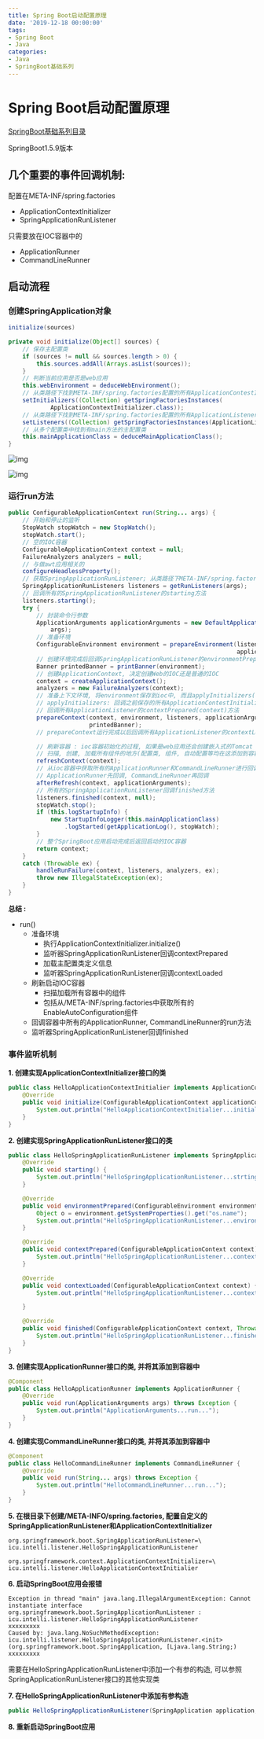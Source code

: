 ```yaml
---
title: Spring Boot启动配置原理
date: '2019-12-18 00:00:00'
tags:
- Spring Boot
- Java
categories:
- Java
- SpringBoot基础系列
---
```


# Spring Boot启动配置原理

[SpringBoot基础系列目录](spring-boot-table.md)

SpringBoot1.5.9版本

## 几个重要的事件回调机制:

配置在META-INF/spring.factories

- ApplicationContextInitializer
- SpringApplicationRunListener

只需要放在IOC容器中的

- ApplicationRunner
- CommandLineRunner

## 启动流程

### 创建SpringApplication对象

```java
initialize(sources)

private void initialize(Object[] sources) {
    // 保存主配置类
	if (sources != null && sources.length > 0) {
		this.sources.addAll(Arrays.asList(sources));
	}
	// 判断当前应用是否是web应用
	this.webEnvironment = deduceWebEnvironment();
	// 从类路径下找到META-INF/spring.factories配置的所有ApplicationContestInitializer并保存起来
	setInitializers((Collection) getSpringFactoriesInstances(
			ApplicationContextInitializer.class));
	// 从类路径下找到META-INF/spring.factories配置的所有ApplicationListener并保存起来
	setListeners((Collection) getSpringFactoriesInstances(ApplicationListener.class));
	// 从多个配置类中找到有main方法的主配置类
	this.mainApplicationClass = deduceMainApplicationClass();
}
```

![img](https://gitee.com/swang-harbin/pic-bed/raw/master/images/2021/20210222134758.png)

![img](https://gitee.com/swang-harbin/pic-bed/raw/master/images/2021/20210222134810.png)

### 运行run方法

```java
public ConfigurableApplicationContext run(String... args) {
    // 开始和停止的监听
    StopWatch stopWatch = new StopWatch();
    stopWatch.start();
    // 空的IOC容器
    ConfigurableApplicationContext context = null;
    FailureAnalyzers analyzers = null;
    // 与做awt应用相关的
    configureHeadlessProperty();
    // 获取SpringApplicationRunListener; 从类路径下META-INF/spring.factories中获取所有的监听器
    SpringApplicationRunListeners listeners = getRunListeners(args);
    // 回调所有的SpringApplicationRunListener的starting方法
    listeners.starting();
    try {
        // 封装命令行参数
        ApplicationArguments applicationArguments = new DefaultApplicationArguments(
            args);
        // 准备环境
        ConfigurableEnvironment environment = prepareEnvironment(listeners,
                                                                 applicationArguments);
        // 创建环境完成后回调SpringApplicationRunListener的environmentPrepared(environment); 表示环境准备完成
        Banner printedBanner = printBanner(environment);
        // 创建ApplicationContext, 决定创建Web的IOC还是普通的IOC
        context = createApplicationContext();
        analyzers = new FailureAnalyzers(context);
        // 准备上下文环境, 将environment保存到ioc中, 而且applyInitializers(context)
        // applyInitializers: 回调之前保存的所有ApplicationContestInitializer的所有initialize方法
        // 回调所有ApplicationListener的contextPrepared(context)方法
        prepareContext(context, environment, listeners, applicationArguments,
                       printedBanner);
        // prepareContext运行完成以后回调所有ApplicationListener的contextLoaded()方法

        // 刷新容器 : ioc容器初始化的过程, 如果是web应用还会创建嵌入式的Tomcat
        // 扫描, 创建, 加载所有组件的地方(配置类, 组件, 自动配置等均在这添加到容器)
        refreshContext(context);
        // 从ioc容器中获取所有的ApplicationRunner和CommandLineRunner进行回调
        // ApplicationRunner先回调, CommandLineRunner再回调
        afterRefresh(context, applicationArguments);
        // 所有的SpringApplicationRunListener回调finished方法
        listeners.finished(context, null);
        stopWatch.stop();
        if (this.logStartupInfo) {
            new StartupInfoLogger(this.mainApplicationClass)
                .logStarted(getApplicationLog(), stopWatch);
        }
        // 整个SpringBoot应用启动完成后返回启动的IOC容器
        return context;
    }
    catch (Throwable ex) {
        handleRunFailure(context, listeners, analyzers, ex);
        throw new IllegalStateException(ex);
    }
}
```

**总结 :**

- run()
  - 准备环境
    - 执行ApplicationContextInitializer.initialize()
    - 监听器SpringApplicationRunListener回调contextPrepared
    - 加载主配置类定义信息
    - 监听器SpringApplicationRunListener回调contextLoaded
  - 刷新启动IOC容器
    - 扫描加载所有容器中的组件
    - 包括从/META-INF/spring.factories中获取所有的EnableAutoConfiguration组件
  - 回调容器中所有的ApplicationRunner, CommandLineRunner的run方法
  - 监听器SpringApplicationRunListener回调finished

### 事件监听机制

**1. 创建实现ApplicationContextInitializer接口的类**

```java
public class HelloApplicationContextInitialier implements ApplicationContextInitializer<ConfigurableApplicationContext> {
    @Override
    public void initialize(ConfigurableApplicationContext applicationContext) {
        System.out.println("HelloApplicationContextInitialier...initialize..." + applicationContext);
    }
}
```

**2. 创建实现SpringApplicationRunListener接口的类**

```java
public class HelloSpringApplicationRunListener implements SpringApplicationRunListener {
    @Override
    public void starting() {
        System.out.println("HelloSpringApplicationRunListener...strting...");
    }

    @Override
    public void environmentPrepared(ConfigurableEnvironment environment) {
        Object o = environment.getSystemProperties().get("os.name");
        System.out.println("HelloSpringApplicationRunListener...environmentPrepared..." + o);
    }

    @Override
    public void contextPrepared(ConfigurableApplicationContext context) {
        System.out.println("HelloSpringApplicationRunListener...contextPrepared...");
    }

    @Override
    public void contextLoaded(ConfigurableApplicationContext context) {
        System.out.println("HelloSpringApplicationRunListener...contextLoaded...");

    }

    @Override
    public void finished(ConfigurableApplicationContext context, Throwable exception) {
        System.out.println("HelloSpringApplicationRunListener...finished...");
    }
}
```

**3. 创建实现ApplicationRunner接口的类, 并将其添加到容器中**

```java
@Component
public class HelloApplicationRunner implements ApplicationRunner {
    @Override
    public void run(ApplicationArguments args) throws Exception {
        System.out.println("ApplicationArguments...run...");
    }
}
```

**4. 创建实现CommandLineRunner接口的类, 并将其添加到容器中**

```java
@Component
public class HelloCommandLineRunner implements CommandLineRunner {
    @Override
    public void run(String... args) throws Exception {
        System.out.println("HelloCommandLineRunner...run...");
    }
}
```

**5. 在根目录下创建/META-INFO/spring.factories, 配置自定义的SpringApplicationRunListener和ApplicationContextInitializer**

```properties
org.springframework.boot.SpringApplicationRunListener=\
icu.intelli.listener.HelloSpringApplicationRunListener

org.springframework.context.ApplicationContextInitializer=\
icu.intelli.listener.HelloApplicationContextInitialier
```

**6. 启动SpringBoot应用会报错**

```
Exception in thread "main" java.lang.IllegalArgumentException: Cannot instantiate interface org.springframework.boot.SpringApplicationRunListener : icu.intelli.listener.HelloSpringApplicationRunListener
xxxxxxxxx
Caused by: java.lang.NoSuchMethodException: icu.intelli.listener.HelloSpringApplicationRunListener.<init>(org.springframework.boot.SpringApplication, [Ljava.lang.String;)
xxxxxxxxx
```

需要在HelloSpringApplicationRunListener中添加一个有参的构造, 可以参照SpringApplicationRunListener接口的其他实现类

**7. 在HelloSpringApplicationRunListener中添加有参构造**

```java
public HelloSpringApplicationRunListener(SpringApplication application, String[] args) {}
```

**8. 重新启动SpringBoot应用**
